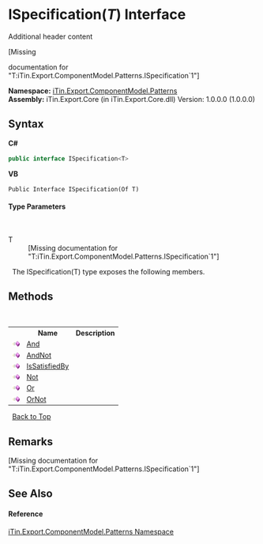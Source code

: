 # ISpecification(*T*) Interface
Additional header content 

\[Missing <summary> documentation for "T:iTin.Export.ComponentModel.Patterns.ISpecification`1"\]

**Namespace:**&nbsp;<a href="N_iTin_Export_ComponentModel_Patterns">iTin.Export.ComponentModel.Patterns</a><br />**Assembly:**&nbsp;iTin.Export.Core (in iTin.Export.Core.dll) Version: 1.0.0.0 (1.0.0.0)

## Syntax

**C#**<br />
``` C#
public interface ISpecification<T>

```

**VB**<br />
``` VB
Public Interface ISpecification(Of T)
```


#### Type Parameters
&nbsp;<dl><dt>T</dt><dd>\[Missing <typeparam name="T"/> documentation for "T:iTin.Export.ComponentModel.Patterns.ISpecification`1"\]</dd></dl>&nbsp;
The ISpecification(T) type exposes the following members.


## Methods
&nbsp;<table><tr><th></th><th>Name</th><th>Description</th></tr><tr><td>![Public method](media/pubmethod.gif "Public method")</td><td><a href="M_iTin_Export_ComponentModel_Patterns_ISpecification_1_And">And</a></td><td /></tr><tr><td>![Public method](media/pubmethod.gif "Public method")</td><td><a href="M_iTin_Export_ComponentModel_Patterns_ISpecification_1_AndNot">AndNot</a></td><td /></tr><tr><td>![Public method](media/pubmethod.gif "Public method")</td><td><a href="M_iTin_Export_ComponentModel_Patterns_ISpecification_1_IsSatisfiedBy">IsSatisfiedBy</a></td><td /></tr><tr><td>![Public method](media/pubmethod.gif "Public method")</td><td><a href="M_iTin_Export_ComponentModel_Patterns_ISpecification_1_Not">Not</a></td><td /></tr><tr><td>![Public method](media/pubmethod.gif "Public method")</td><td><a href="M_iTin_Export_ComponentModel_Patterns_ISpecification_1_Or">Or</a></td><td /></tr><tr><td>![Public method](media/pubmethod.gif "Public method")</td><td><a href="M_iTin_Export_ComponentModel_Patterns_ISpecification_1_OrNot">OrNot</a></td><td /></tr></table>&nbsp;
<a href="#ispecification(*t*)-interface">Back to Top</a>

## Remarks
\[Missing <remarks> documentation for "T:iTin.Export.ComponentModel.Patterns.ISpecification`1"\]

## See Also


#### Reference
<a href="N_iTin_Export_ComponentModel_Patterns">iTin.Export.ComponentModel.Patterns Namespace</a><br />